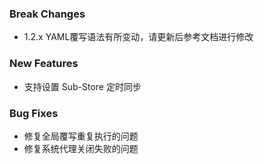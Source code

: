 ### Break Changes

- 1.2.x YAML覆写语法有所变动，请更新后参考文档进行修改

### New Features

- 支持设置 Sub-Store 定时同步

### Bug Fixes

- 修复全局覆写重复执行的问题
- 修复系统代理关闭失败的问题
